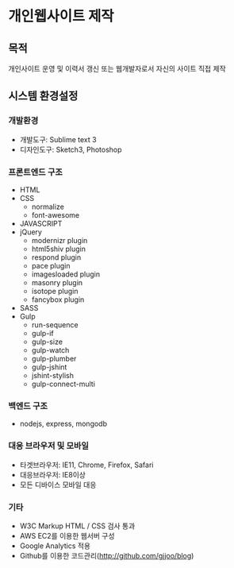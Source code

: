 # 개인웹사이트 제작
## 목적
>
개인사이트 운영 및 이력서 갱신 또는 웹개발자로서 자신의 사이트 직접 제작

## 시스템 환경설정
### 개발환경
>
 - 개발도구: Sublime text 3
 - 디자인도구: Sketch3, Photoshop

### 프론트엔드 구조
>
 - HTML
 - CSS
   - normalize
   - font-awesome
 - JAVASCRIPT
 - jQuery
   - modernizr plugin
   - html5shiv plugin
   - respond plugin
   - pace plugin
   - imagesloaded plugin
   - masonry plugin
   - isotope plugin
   - fancybox plugin
 - SASS
 - Gulp
   - run-sequence
   - gulp-if
   - gulp-size
   - gulp-watch
   - gulp-plumber
   - gulp-jshint
   - jshint-stylish
   - gulp-connect-multi

### 백엔드 구조
>
 - nodejs, express, mongodb

### 대응 브라우저 및 모바일
>
 - 타겟브라우저: IE11, Chrome, Firefox, Safari
 - 대응브라우저: IE8이상
 - 모든 디바이스 모바일 대응

### 기타
>
 - W3C Markup HTML / CSS 검사 통과
 - AWS EC2를 이용한 웹서버 구성
 - Google Analytics 적용
 - Github를 이용한 코드관리(http://github.com/gjjoo/blog)


